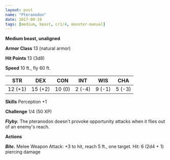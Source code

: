 ```yaml
---
layout: post
name: "Pteranodon"
date: 2017-09-10
tags: [medium, beast, cr1/4, monster-manual]
---
```


**Medium beast, unaligned**

**Armor Class** 13 (natural armor)

**Hit Points** 13 (3d8)

**Speed** 10 ft., fly 60 ft.

|   STR   |   DEX   |   CON   |   INT   |   WIS   |   CHA   |
|:-----:|:-----:|:-----:|:-----:|:-----:|:-----:|
| 12 (+1) | 15 (+2) | 10 (0) | 2 (-4) | 9 (-1) | 5 (-3) |

**Skills** Perception +1

**Challenge** 1/4 (50 XP)

***Flyby.*** The pteranodon doesn't provoke opportunity attacks when it flies out of an enemy's reach.

**Actions**

***Bite.*** Melee Weapon Attack: +3 to hit, reach 5 ft., one target. Hit: 6 (2d4 + 1) piercing damage

